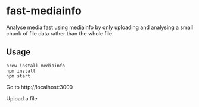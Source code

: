 # fast-mediainfo

Analyse media fast using mediainfo by only uploading and analysing a small chunk of file data rather than the whole file.

## Usage
```
brew install mediainfo
npm install
npm start
```

Go to http://localhost:3000

Upload a file
